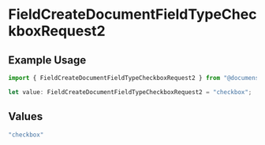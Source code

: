 # FieldCreateDocumentFieldTypeCheckboxRequest2

## Example Usage

```typescript
import { FieldCreateDocumentFieldTypeCheckboxRequest2 } from "@documenso/sdk-typescript/models/operations";

let value: FieldCreateDocumentFieldTypeCheckboxRequest2 = "checkbox";
```

## Values

```typescript
"checkbox"
```